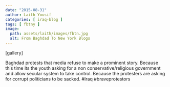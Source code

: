 ```yaml
---
date: "2015-08-31"
author: Laith Yousif
categories: [ iraq-blog ]
tags: [ fbtny ]
image:
  path: assets/laith/images/fbtn.jpg
  alt: From Baghdad To New York Blogs
---
```


\[gallery\]

Baghdad protests that media refuse to make a prominent story. Because this time its the youth asking for a non conservative/religious government and allow secular system to take control. Because the protesters are asking for corrupt politicians to be sacked. #Iraq #braveprotestors
